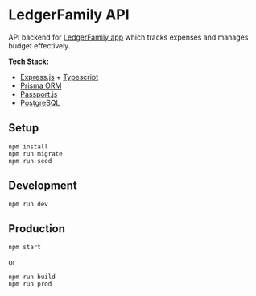 # LedgerFamily API

API backend for [LedgerFamily app](https://github.com/cithukyaw/ledger-family-app) which tracks expenses and manages budget effectively.

**Tech Stack:**
- [Express.js](https://expressjs.com/) + [Typescript](https://www.typescriptlang.org/)
- [Prisma ORM](https://www.prisma.io/)
- [Passport.js](https://www.passportjs.org/)
- [PostgreSQL](https://www.postgresql.org/)

## Setup

    npm install
    npm run migrate
    npm run seed

## Development

    npm run dev

## Production

    npm start

or 

    npm run build
    npm run prod
